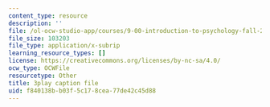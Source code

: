 ```yaml
---
content_type: resource
description: ''
file: /ol-ocw-studio-app/courses/9-00-introduction-to-psychology-fall-2004/f840138bb03f5c178cea77de42c45d88_10500.vtt
file_size: 103203
file_type: application/x-subrip
learning_resource_types: []
license: https://creativecommons.org/licenses/by-nc-sa/4.0/
ocw_type: OCWFile
resourcetype: Other
title: 3play caption file
uid: f840138b-b03f-5c17-8cea-77de42c45d88
---
```

